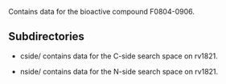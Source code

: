 Contains data for the bioactive compound F0804-0906.

## Subdirectories

- cside/ contains data for the C-side search space on rv1821.

- nside/ contains data for the N-side search space on rv1821.


